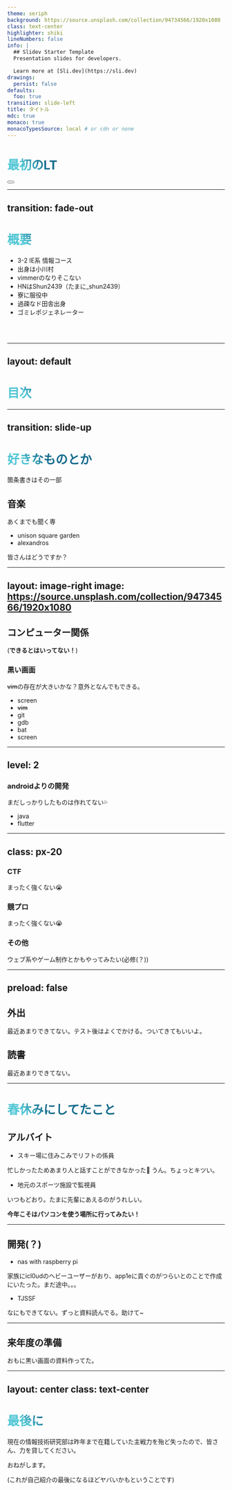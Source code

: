 ```yaml
---
theme: seriph
background: https://source.unsplash.com/collection/94734566/1920x1080
class: text-center
highlighter: shiki
lineNumbers: false
info: |
  ## Slidev Starter Template
  Presentation slides for developers.

  Learn more at [Sli.dev](https://sli.dev)
drawings:
  persist: false
defaults:
  foo: true
transition: slide-left
title: タイトル
mdc: true
monaco: true
monacoTypesSource: local # or cdn or none
---
```


# 最初のLT

<div class="abs-br m-6 flex gap-2">
  <button @click="$slidev.nav.openInEditor()" title="Open in Editor" class="text-xl slidev-icon-btn opacity-50 !border-none !hover:text-white">
    <carbon:edit />
  </button>
  <a href="https://github.com/slidevjs/slidev" target="_blank" alt="GitHub" title="Open in GitHub"
    class="text-xl slidev-icon-btn opacity-50 !border-none !hover:text-white">
    <carbon-logo-github />
  </a>
</div>

<!--
The last comment block of each slide will be treated as slide notes. It will be visible and editable in Presenter Mode along with the slide. [Read more in the docs](https://sli.dev/guide/syntax.html#notes)
-->

---
transition: fade-out
---

# 概要

- 3-2 IE系 情報コース
- 出身は小川村
- vimmerのなりそこない
- HNはShun2439（たまに\_shun2439）
- 寮に服役中
- 過疎なド田舎出身
- ゴミレポジェネレーター

<br>
<br>

<!--
You can have `style` tag in markdown to override the style for the current page.
Learn more: https://sli.dev/guide/syntax#embedded-styles
-->

<style>
h1 {
  background-color: #2B90B6;
  background-image: linear-gradient(45deg, #4EC5D4 10%, #146b8c 20%);
  background-size: 100%;
  -webkit-background-clip: text;
  -moz-background-clip: text;
  -webkit-text-fill-color: transparent;
  -moz-text-fill-color: transparent;
}
</style>

<!--
Here is another comment.
-->

---
layout: default
---

# 目次

<Toc maxDepth="1"></Toc>

---
transition: slide-up
---

# 好きなものとか
箇条書きはその一部
## 音楽
あくまでも聞く専

- unison square garden
- alexandros

皆さんはどうですか？

---
layout: image-right
image: https://source.unsplash.com/collection/94734566/1920x1080
---

## コンピューター関係
(**できるとはいってない！**)

### 黒い画面
~~vim~~の存在が大きいかな？意外となんでもできる。
- screen
- ~~vim~~
- git
- gdb
- bat
- screen

---
level: 2
---

### androidよりの開発
まだしっかりしたものは作れてない💦

- java
- flutter

---
class: px-20
---

### CTF
まったく強くない😭

### 竸プロ
まったく強くない😭

### その他
ウェブ系やゲーム制作とかもやってみたい(必修(？))

---
preload: false
---

## 外出
最近あまりできてない。テスト後はよくでかける。ついてきてもいいよ。
## 読書
最近あまりできてない。

---

# 春休みにしてたこと
## アルバイト
- スキー場に住みこみでリフトの係員

忙しかったためあまり人と話すことができなかった🥲
うん。ちょっとキツい。
- 地元のスポーツ施設で監視員

いつもどおり。たまに先輩にあえるのがうれしい。

**今年こそはパソコンを使う場所に行ってみたい！**

---

## 開発(？)
- nas with raspberry pi

家族にicl0udのヘビーユーザーがおり、app1eに貢ぐのがつらいとのことで作成にいたった。まだ途中。。。
- TJSSF

なにもできてない。ずっと資料読んでる。助けて~

---

## 来年度の準備
おもに黒い画面の資料作ってた。

---
layout: center
class: text-center
---

# 最後に
現在の情報技術研究部は昨年まで在籍していた主戦力を殆ど失ったので、皆さん、力を貸してください。

おねがします。

(これが自己紹介の最後になるほどヤバいかもということです)

